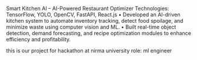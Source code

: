 Smart Kitchen AI – AI-Powered Restaurant Optimizer
Technologies: TensorFlow, YOLO, OpenCV, FastAPI, React.js
• Developed an AI-driven kitchen system to automate inventory tracking, detect food spoilage, and minimize waste using computer vision and ML.
• Built real-time object detection, demand forecasting, and recipe optimization modules to enhance efficiency and profitability.

this is our project for hackathon at nirma university
role: ml engineer 
